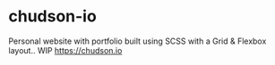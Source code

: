 # chudson-io
Personal website with portfolio built using SCSS with a Grid & Flexbox layout..
WIP
https://chudson.io

